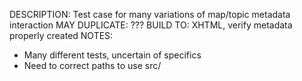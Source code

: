 DESCRIPTION: Test case for many variations of map/topic metadata interaction
MAY DUPLICATE: ???
BUILD TO: XHTML, verify metadata properly created
NOTES: 
* Many different tests, uncertain of specifics
* Need to correct paths to use src/